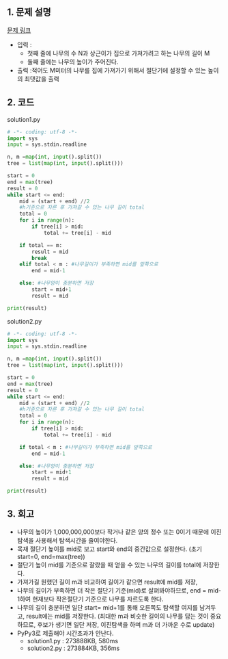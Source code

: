 ## 1. 문제 설명

[문제 링크](https://www.acmicpc.net/problem/2805)

- 입력 :
  - 첫째 줄에 나무의 수 N과 상근이가 집으로 가져가려고 하는 나무의 길이 M
  - 둘째 줄에는 나무의 높이가 주어진다.
- 출력 :적어도 M미터의 나무를 집에 가져가기 위해서 절단기에 설정할 수 있는 높이의 최댓값을 출력

## 2. 코드

solution1.py

```python
# -*- coding: utf-8 -*-
import sys
input = sys.stdin.readline

n, m =map(int, input().split())
tree = list(map(int, input().split()))

start = 0
end = max(tree)
result = 0
while start <= end:
    mid = (start + end) //2
    #h기준으로 자른 후 가져갈 수 있는 나무 길이 total
    total = 0
    for i in range(n):
        if tree[i] > mid:
            total += tree[i] - mid

    if total == m:
        result = mid
        break
    elif total < m : #나무길이가 부족하면 mid를 앞쪽으로
        end = mid-1

    else: #나무양이 충분하면 저장
        start = mid+1
        result = mid

print(result)

```

solution2.py

```python
# -*- coding: utf-8 -*-
import sys
input = sys.stdin.readline

n, m =map(int, input().split())
tree = list(map(int, input().split()))

start = 0
end = max(tree)
result = 0
while start <= end:
    mid = (start + end) //2
    #h기준으로 자른 후 가져갈 수 있는 나무 길이 total
    total = 0
    for i in range(n):
        if tree[i] > mid:
            total += tree[i] - mid

    if total < m : #나무길이가 부족하면 mid를 앞쪽으로
        end = mid-1

    else: #나무양이 충분하면 저장
        start = mid+1
        result = mid

print(result)
```

## 3. 회고

- 나무의 높이가 1,000,000,000보다 작거나 같은 양의 정수 또는 0이기 때문에 이진탐색을 사용해서 탐색시간을 줄여야한다.
- 목재 절단기 높이를 mid로 보고 start와 end의 중간값으로 설정한다. (초기 start=0, end=max(tree))
- 절단기 높이 mid를 기준으로 잘랐을 때 얻을 수 있는 나무의 길이를 total에 저장한다.
- 가져가길 원했던 길이 m과 비교하여 길이가 같으면 result에 mid를 저장,
- 나무의 길이가 부족하면 더 작은 절단기 기준(mid)로 살펴봐야하므로, end = mid-1하여 현재보다 작은절단기 기준으로 나무를 자르도록 한다.
- 나무의 길이 충분하면 일단 start= mid+1를 통해 오른쪽도 탐색할 여지를 남겨두고, result에는 mid를 저장한다. (최대한 m과 비슷한 길이의 나무를 담는 것이 중요하므로, 후보가 생기면 일단 저장, 이진탐색을 하며 m과 더 가까운 수로 update)
- PyPy3로 제출해야 시간초과가 안난다.
  - solution1.py : 273888KB, 580ms
  - solution2.py : 273884KB, 356ms
